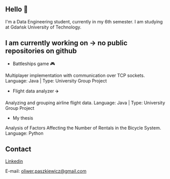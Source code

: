 ## Hello 👋
I'm a Data Engineering student, currently in my 6th semester. I am studying at Gdańsk University of Technology.

## I am currently working on -> no public repositories on github
- Battleships game 🎮

Multiplayer implementation with communication over TCP sockets.
Language: Java | Type: University Group Project

- Flight data analyzer ✈️

Analyzing and grouping airline flight data.
Language: Java | Type: University Group Project

- My thesis

Analysis of Factors Affecting the Number of Rentals in the Bicycle System.
Language: Python

## Contact
[Linkedin](https://www.linkedin.com/in/oliwer-paszkiewicz/)

E-mail: [oliwer.paszkiewicz@gmail.com](oliwer.paszkiewicz@gmail.com)


